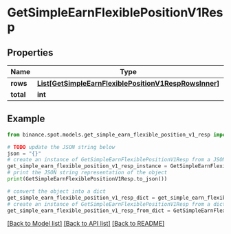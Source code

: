 # GetSimpleEarnFlexiblePositionV1Resp


## Properties

Name | Type | Description | Notes
------------ | ------------- | ------------- | -------------
**rows** | [**List[GetSimpleEarnFlexiblePositionV1RespRowsInner]**](GetSimpleEarnFlexiblePositionV1RespRowsInner.md) |  | [optional] 
**total** | **int** |  | [optional] 

## Example

```python
from binance.spot.models.get_simple_earn_flexible_position_v1_resp import GetSimpleEarnFlexiblePositionV1Resp

# TODO update the JSON string below
json = "{}"
# create an instance of GetSimpleEarnFlexiblePositionV1Resp from a JSON string
get_simple_earn_flexible_position_v1_resp_instance = GetSimpleEarnFlexiblePositionV1Resp.from_json(json)
# print the JSON string representation of the object
print(GetSimpleEarnFlexiblePositionV1Resp.to_json())

# convert the object into a dict
get_simple_earn_flexible_position_v1_resp_dict = get_simple_earn_flexible_position_v1_resp_instance.to_dict()
# create an instance of GetSimpleEarnFlexiblePositionV1Resp from a dict
get_simple_earn_flexible_position_v1_resp_from_dict = GetSimpleEarnFlexiblePositionV1Resp.from_dict(get_simple_earn_flexible_position_v1_resp_dict)
```
[[Back to Model list]](../README.md#documentation-for-models) [[Back to API list]](../README.md#documentation-for-api-endpoints) [[Back to README]](../README.md)


